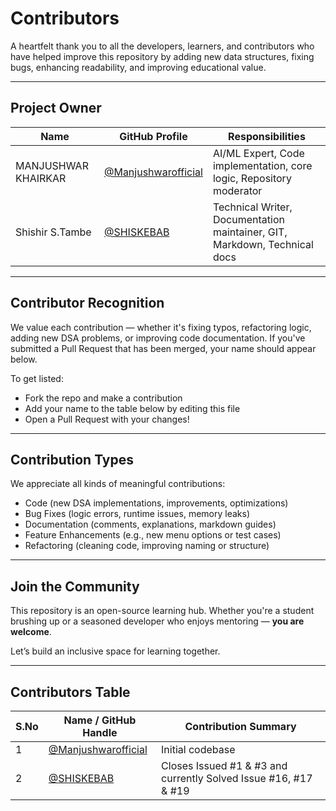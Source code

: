 #  **Contributors**


A heartfelt thank you to all the developers, learners, and contributors who have helped improve this repository by adding new data structures, fixing bugs, enhancing readability, and improving educational value.


---


##  Project Owner


| Name               | GitHub Profile                                 | Responsibilities                                                           |
| ------------------ | ---------------------------------------------- | -------------------------------------------------------------------------- |
| MANJUSHWAR KHAIRKAR | [@Manjushwarofficial](https://github.com/Manjushwarofficial) | AI/ML Expert, Code implementation, core logic,  Repository moderator |
| Shishir S.Tambe | [@SHISKEBAB](https://github.com/SHISKEBAB) | Technical Writer, Documentation maintainer, GIT, Markdown, Technical docs |


---


##  Contributor Recognition


We value each contribution — whether it's fixing typos, refactoring logic, adding new DSA problems, or improving code documentation. If you've submitted a Pull Request that has been merged, your name should appear below.


To get listed:


- Fork the repo and make a contribution
- Add your name to the table below by editing this file
- Open a Pull Request with your changes!


---


##  Contribution Types


We appreciate all kinds of meaningful contributions:


-  Code (new DSA implementations, improvements, optimizations)
-  Bug Fixes (logic errors, runtime issues, memory leaks)
-  Documentation (comments, explanations, markdown guides)
-  Feature Enhancements (e.g., new menu options or test cases)
-  Refactoring (cleaning code, improving naming or structure)


---


##  Join the Community


This repository is an open-source learning hub. Whether you're a student brushing up or a seasoned developer who enjoys mentoring — **you are welcome**.


Let’s build an inclusive space for learning together.


---


##  Contributors Table


| S.No | Name / GitHub Handle                           | Contribution Summary                                        |
| ---- | ---------------------------------------------- | ----------------------------------------------------------- |
| 1    | [@Manjushwarofficial](https://github.com/Manjushwarofficial) | Initial codebase |
| 2    | [@SHISKEBAB](https://github.com/SHISKEBAB)  | Closes Issued #1 & #3 and currently Solved Issue #16, #17 & #19 |


